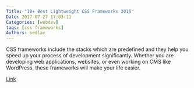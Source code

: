 ```yaml
---
Title: "10+ Best Lightweight CSS Frameworks 2016"
Date: 2017-07-27 17:03:11
Categories: [webdev]
tags: [css frameworks]
Authors: sedlav
---
```


CSS frameworks include the stacks which are predefined and they help you speed up your process of development significantly. Whether you are developing web applications, websites, or even working on CMS like WordPress, these frameworks will make your life easier.

[Link](https://medium.com/@BalharaInfotech/10-best-lightweight-css-frameworks-2016-d2c3b2989624)
